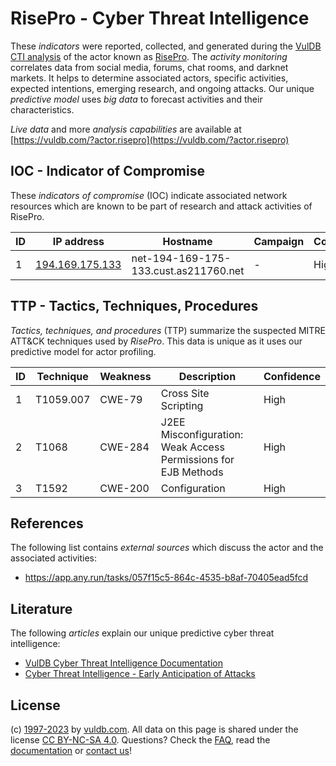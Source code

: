 # RisePro - Cyber Threat Intelligence

These _indicators_ were reported, collected, and generated during the [VulDB CTI analysis](https://vuldb.com/?kb.cti) of the actor known as [RisePro](https://vuldb.com/?actor.risepro). The _activity monitoring_ correlates data from social media, forums, chat rooms, and darknet markets. It helps to determine associated actors, specific activities, expected intentions, emerging research, and ongoing attacks. Our unique _predictive model_ uses _big data_ to forecast activities and their characteristics.

_Live data_ and more _analysis capabilities_ are available at [https://vuldb.com/?actor.risepro](https://vuldb.com/?actor.risepro)

## IOC - Indicator of Compromise

These _indicators of compromise_ (IOC) indicate associated network resources which are known to be part of research and attack activities of RisePro.

ID | IP address | Hostname | Campaign | Confidence
-- | ---------- | -------- | -------- | ----------
1 | [194.169.175.133](https://vuldb.com/?ip.194.169.175.133) | net-194-169-175-133.cust.as211760.net | - | High

## TTP - Tactics, Techniques, Procedures

_Tactics, techniques, and procedures_ (TTP) summarize the suspected MITRE ATT&CK techniques used by _RisePro_. This data is unique as it uses our predictive model for actor profiling.

ID | Technique | Weakness | Description | Confidence
-- | --------- | -------- | ----------- | ----------
1 | T1059.007 | CWE-79 | Cross Site Scripting | High
2 | T1068 | CWE-284 | J2EE Misconfiguration: Weak Access Permissions for EJB Methods | High
3 | T1592 | CWE-200 | Configuration | High

## References

The following list contains _external sources_ which discuss the actor and the associated activities:

* https://app.any.run/tasks/057f15c5-864c-4535-b8af-70405ead5fcd

## Literature

The following _articles_ explain our unique predictive cyber threat intelligence:

* [VulDB Cyber Threat Intelligence Documentation](https://vuldb.com/?kb.cti)
* [Cyber Threat Intelligence - Early Anticipation of Attacks](https://www.scip.ch/en/?labs.20201022)

## License

(c) [1997-2023](https://vuldb.com/?kb.changelog) by [vuldb.com](https://vuldb.com/?kb.about). All data on this page is shared under the license [CC BY-NC-SA 4.0](https://creativecommons.org/licenses/by-nc-sa/4.0/). Questions? Check the [FAQ](https://vuldb.com/?kb.faq), read the [documentation](https://vuldb.com/?kb) or [contact us](https://vuldb.com/?contact)!
